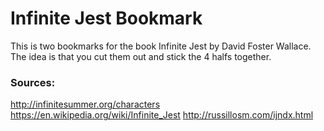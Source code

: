 # Infinite Jest Bookmark

This is two bookmarks for the book Infinite Jest by David Foster Wallace. The idea is that you cut them out and stick the 4 halfs together.

### Sources:
http://infinitesummer.org/characters
https://en.wikipedia.org/wiki/Infinite_Jest
http://russillosm.com/ijndx.html


